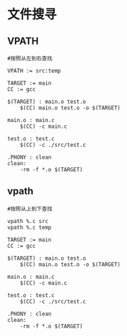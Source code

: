 # 文件搜寻

## VPATH

    #按照从左到右查找

    VPATH := src:temp

    TARGET := main
    CC := gcc

    $(TARGET) : main.o test.o
        $(CC) main.o test.o -o $(TARGET)

    main.o : main.c
        $(CC) -c main.c

    test.o : test.c
        $(CC) -c ./src/test.c

    .PHONY : clean
    clean:
        -rm -f *.o $(TARGET)

## vpath

    #按照从上到下查找

    vpath %.c src
    vpath %.c temp

    TARGET := main
    CC := gcc

    $(TARGET) : main.o test.o
        $(CC) main.o test.o -o $(TARGET)

    main.o : main.c
        $(CC) -c main.c

    test.o : test.c
        $(CC) -c ./src/test.c

    .PHONY : clean
    clean:
        -rm -f *.o $(TARGET)

